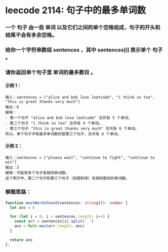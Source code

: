 # leecode 2114: 句子中的最多单词数

### 一个 句子 由一些 单词 以及它们之间的单个空格组成，句子的开头和结尾不会有多余空格。

### 给你一个字符串数组 sentences ，其中 sentences[i] 表示单个 句子 。

### 请你返回单个句子里 单词的最多数目 。

#### 示例 1：
```
输入：sentences = ["alice and bob love leetcode", "i think so too", "this is great thanks very much"]
输出：6
解释：
- 第一个句子 "alice and bob love leetcode" 总共有 5 个单词。
- 第二个句子 "i think so too" 总共有 4 个单词。
- 第三个句子 "this is great thanks very much" 总共有 6 个单词。
所以，单个句子中有最多单词数的是第三个句子，总共有 6 个单词。
```
#### 示例 2：
```
输入：sentences = ["please wait", "continue to fight", "continue to win"]
输出：3
解释：可能有多个句子有相同单词数。
这个例子中，第二个句子和第三个句子（加粗斜体）有相同数目的单词数。
```

### 解题思路：
```ts
function mostWordsFound(sentences: string[]): number {
  let ans = 0

  for (let i = 0; i < sentences.length; i++) {
    const arr = sentences[i].split(' ')
    ans = Math.max(arr.length, ans)    
  }

  return ans
};
```